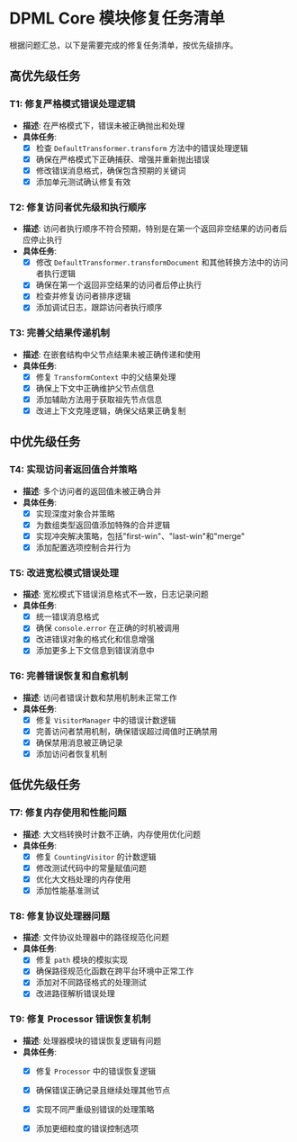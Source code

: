# DPML Core 模块修复任务清单

根据问题汇总，以下是需要完成的修复任务清单，按优先级排序。

## 高优先级任务

### T1: 修复严格模式错误处理逻辑
- **描述**: 在严格模式下，错误未被正确抛出和处理
- **具体任务**:
  - [x] 检查 `DefaultTransformer.transform` 方法中的错误处理逻辑
  - [x] 确保在严格模式下正确捕获、增强并重新抛出错误
  - [x] 修改错误消息格式，确保包含预期的关键词
  - [x] 添加单元测试确认修复有效

### T2: 修复访问者优先级和执行顺序
- **描述**: 访问者执行顺序不符合预期，特别是在第一个返回非空结果的访问者后应停止执行
- **具体任务**:
  - [x] 修改 `DefaultTransformer.transformDocument` 和其他转换方法中的访问者执行逻辑
  - [x] 确保在第一个返回非空结果的访问者后停止执行
  - [x] 检查并修复访问者排序逻辑
  - [x] 添加调试日志，跟踪访问者执行顺序

### T3: 完善父结果传递机制
- **描述**: 在嵌套结构中父节点结果未被正确传递和使用
- **具体任务**:
  - [x] 修复 `TransformContext` 中的父结果处理
  - [x] 确保上下文中正确维护父节点信息
  - [x] 添加辅助方法用于获取祖先节点信息
  - [x] 改进上下文克隆逻辑，确保父结果正确复制

## 中优先级任务

### T4: 实现访问者返回值合并策略
- **描述**: 多个访问者的返回值未被正确合并
- **具体任务**:
  - [x] 实现深度对象合并策略
  - [x] 为数组类型返回值添加特殊的合并逻辑
  - [x] 实现冲突解决策略，包括"first-win"、"last-win"和"merge"
  - [x] 添加配置选项控制合并行为

### T5: 改进宽松模式错误处理
- **描述**: 宽松模式下错误消息格式不一致，日志记录问题
- **具体任务**:
  - [x] 统一错误消息格式
  - [x] 确保 `console.error` 在正确的时机被调用
  - [x] 改进错误对象的格式化和信息增强
  - [x] 添加更多上下文信息到错误消息中

### T6: 完善错误恢复和自愈机制
- **描述**: 访问者错误计数和禁用机制未正常工作
- **具体任务**:
  - [x] 修复 `VisitorManager` 中的错误计数逻辑
  - [x] 完善访问者禁用机制，确保错误超过阈值时正确禁用
  - [x] 确保禁用消息被正确记录
  - [x] 添加访问者恢复机制

## 低优先级任务

### T7: 修复内存使用和性能问题
- **描述**: 大文档转换时计数不正确，内存使用优化问题
- **具体任务**:
  - [x] 修复 `CountingVisitor` 的计数逻辑
  - [x] 修改测试代码中的常量赋值问题
  - [x] 优化大文档处理的内存使用
  - [x] 添加性能基准测试

### T8: 修复协议处理器问题
- **描述**: 文件协议处理器中的路径规范化问题
- **具体任务**:
  - [x] 修复 `path` 模块的模拟实现
  - [x] 确保路径规范化函数在跨平台环境中正常工作
  - [x] 添加对不同路径格式的处理测试
  - [x] 改进路径解析错误处理

### T9: 修复 Processor 错误恢复机制
- **描述**: 处理器模块的错误恢复逻辑有问题
- **具体任务**:
  - [x] 修复 `Processor` 中的错误恢复逻辑
  - [x] 确保错误正确记录且继续处理其他节点
  - [x] 实现不同严重级别错误的处理策略
  - [x] 添加更细粒度的错误控制选项

